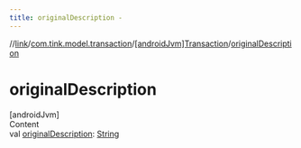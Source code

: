 ```yaml
---
title: originalDescription -
---
```

//[link](../../index.md)/[com.tink.model.transaction](../index.md)/[[androidJvm]Transaction](index.md)/[originalDescription](original-description.md)



# originalDescription  
[androidJvm]  
Content  
val [originalDescription](original-description.md): [String](https://kotlinlang.org/api/latest/jvm/stdlib/kotlin/-string/index.html)  



